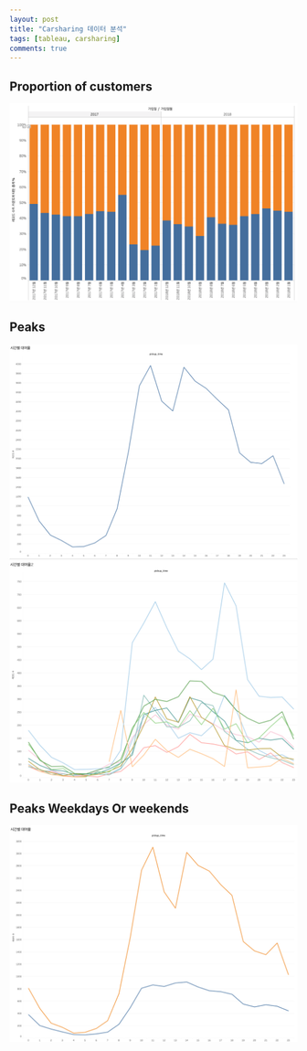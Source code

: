 ```yaml
---
layout: post
title: "Carsharing 데이터 분석"
tags: [tableau, carsharing]
comments: true
---
```


## Proportion of customers

![정회원, 준회원 비율](../images/2019-03-17-carsharing-data-analysis-회원변동.png)

## Peaks
![PickupTime1](../images/2019-04-16-pickup-time-1.png)
![PickupTime2](../images/2019-04-16-pickup-time-2.png)

## Peaks Weekdays Or weekends
![PickupTime3](../images/2019-04-16-3-Weekday-or-Weekends.png)